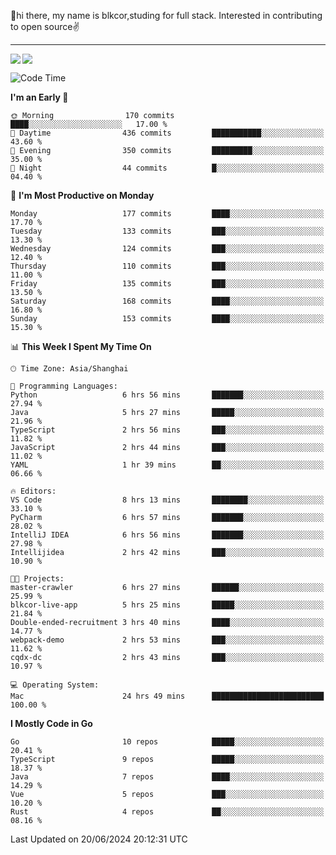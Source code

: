 👋hi there, my name is blkcor,studing for full stack.
Interested in contributing to open source✌️

<hr/>

![](https://github-readme-stats.vercel.app/api?username=blkcor)
<a href="https://github.com/blkcor/github-readme-stats">
    <img align="left" src="https://github-readme-stats.vercel.app/api/top-langs/?username=blkcor&hide=jupyter%20notebook,shaderlab,tex,c%23&langs_count=9" />
</a>


<!--START_SECTION:waka-->
![Code Time](http://img.shields.io/badge/Code%20Time-1%2C115%20hrs%204%20mins-blue)

**I'm an Early 🐤** 

```text
🌞 Morning                170 commits         ████░░░░░░░░░░░░░░░░░░░░░   17.00 % 
🌆 Daytime                436 commits         ███████████░░░░░░░░░░░░░░   43.60 % 
🌃 Evening                350 commits         █████████░░░░░░░░░░░░░░░░   35.00 % 
🌙 Night                  44 commits          █░░░░░░░░░░░░░░░░░░░░░░░░   04.40 % 
```
📅 **I'm Most Productive on Monday** 

```text
Monday                   177 commits         ████░░░░░░░░░░░░░░░░░░░░░   17.70 % 
Tuesday                  133 commits         ███░░░░░░░░░░░░░░░░░░░░░░   13.30 % 
Wednesday                124 commits         ███░░░░░░░░░░░░░░░░░░░░░░   12.40 % 
Thursday                 110 commits         ███░░░░░░░░░░░░░░░░░░░░░░   11.00 % 
Friday                   135 commits         ███░░░░░░░░░░░░░░░░░░░░░░   13.50 % 
Saturday                 168 commits         ████░░░░░░░░░░░░░░░░░░░░░   16.80 % 
Sunday                   153 commits         ████░░░░░░░░░░░░░░░░░░░░░   15.30 % 
```


📊 **This Week I Spent My Time On** 

```text
🕑︎ Time Zone: Asia/Shanghai

💬 Programming Languages: 
Python                   6 hrs 56 mins       ███████░░░░░░░░░░░░░░░░░░   27.94 % 
Java                     5 hrs 27 mins       █████░░░░░░░░░░░░░░░░░░░░   21.96 % 
TypeScript               2 hrs 56 mins       ███░░░░░░░░░░░░░░░░░░░░░░   11.82 % 
JavaScript               2 hrs 44 mins       ███░░░░░░░░░░░░░░░░░░░░░░   11.02 % 
YAML                     1 hr 39 mins        ██░░░░░░░░░░░░░░░░░░░░░░░   06.66 % 

🔥 Editors: 
VS Code                  8 hrs 13 mins       ████████░░░░░░░░░░░░░░░░░   33.10 % 
PyCharm                  6 hrs 57 mins       ███████░░░░░░░░░░░░░░░░░░   28.02 % 
IntelliJ IDEA            6 hrs 56 mins       ███████░░░░░░░░░░░░░░░░░░   27.98 % 
Intellijidea             2 hrs 42 mins       ███░░░░░░░░░░░░░░░░░░░░░░   10.90 % 

🐱‍💻 Projects: 
master-crawler           6 hrs 27 mins       ██████░░░░░░░░░░░░░░░░░░░   25.99 % 
blkcor-live-app          5 hrs 25 mins       █████░░░░░░░░░░░░░░░░░░░░   21.84 % 
Double-ended-recruitment 3 hrs 40 mins       ████░░░░░░░░░░░░░░░░░░░░░   14.77 % 
webpack-demo             2 hrs 53 mins       ███░░░░░░░░░░░░░░░░░░░░░░   11.62 % 
cqdx-dc                  2 hrs 43 mins       ███░░░░░░░░░░░░░░░░░░░░░░   10.97 % 

💻 Operating System: 
Mac                      24 hrs 49 mins      █████████████████████████   100.00 % 
```

**I Mostly Code in Go** 

```text
Go                       10 repos            █████░░░░░░░░░░░░░░░░░░░░   20.41 % 
TypeScript               9 repos             █████░░░░░░░░░░░░░░░░░░░░   18.37 % 
Java                     7 repos             ████░░░░░░░░░░░░░░░░░░░░░   14.29 % 
Vue                      5 repos             ███░░░░░░░░░░░░░░░░░░░░░░   10.20 % 
Rust                     4 repos             ██░░░░░░░░░░░░░░░░░░░░░░░   08.16 % 
```




 Last Updated on 20/06/2024 20:12:31 UTC
<!--END_SECTION:waka-->


